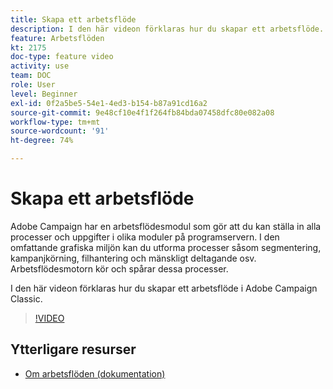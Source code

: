 ```yaml
---
title: Skapa ett arbetsflöde
description: I den här videon förklaras hur du skapar ett arbetsflöde.
feature: Arbetsflöden
kt: 2175
doc-type: feature video
activity: use
team: DOC
role: User
level: Beginner
exl-id: 0f2a5be5-54e1-4ed3-b154-b87a91cd16a2
source-git-commit: 9e48cf10e4f1f264fb84bda07458dfc80e082a08
workflow-type: tm+mt
source-wordcount: '91'
ht-degree: 74%

---
```


# Skapa ett arbetsflöde

Adobe Campaign har en arbetsflödesmodul som gör att du kan ställa in alla processer och uppgifter i olika moduler på programservern. I den omfattande grafiska miljön kan du utforma processer såsom segmentering, kampanjkörning, filhantering och mänskligt deltagande osv. Arbetsflödesmotorn kör och spårar dessa processer.

I den här videon förklaras hur du skapar ett arbetsflöde i Adobe Campaign Classic.

>[!VIDEO](https://video.tv.adobe.com/v/25559?quality=12)

## Ytterligare resurser

* [Om arbetsflöden (dokumentation)](https://experienceleague.adobe.com/docs/campaign-classic/using/automating-with-workflows/introduction/about-workflows.html)
